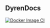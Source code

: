 ## DyrenDocs

[![Docker Image CI](https://github.com/dyren-de/dyrendocs/actions/workflows/docker-image.yml/badge.svg)](https://github.com/dyren-de/dyrendocs/actions/workflows/docker-image.yml)
